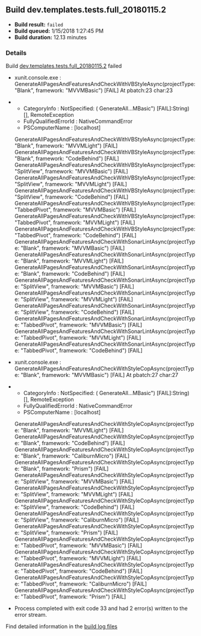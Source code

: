 ## Build dev.templates.tests.full_20180115.2
- **Build result:** `failed`
- **Build queued:** 1/15/2018 1:27:45 PM
- **Build duration:** 12.13 minutes
### Details
Build [dev.templates.tests.full_20180115.2](https://winappstudio.visualstudio.com/web/build.aspx?pcguid=a4ef43be-68ce-4195-a619-079b4d9834c2&builduri=vstfs%3a%2f%2f%2fBuild%2fBuild%2f24681) failed

+ xunit.console.exe :     GenerateAllPagesAndFeaturesAndCheckWithVBStyleAsync(projectType: "Blank", framework: 
"MVVMBasic") [FAIL]
At pbatch:23 char:23
+ 
    + CategoryInfo          : NotSpecified: (    GenerateAll...MBasic") [FAIL]:String) [], RemoteException
    + FullyQualifiedErrorId : NativeCommandError
    + PSComputerName        : [localhost]
 
    GenerateAllPagesAndFeaturesAndCheckWithVBStyleAsync(projectType: "Blank", framework: "MVVMLight") [FAIL]
    GenerateAllPagesAndFeaturesAndCheckWithVBStyleAsync(projectType: "Blank", framework: "CodeBehind") [FAIL]
    GenerateAllPagesAndFeaturesAndCheckWithVBStyleAsync(projectType: "SplitView", framework: "MVVMBasic") [FAIL]
    GenerateAllPagesAndFeaturesAndCheckWithVBStyleAsync(projectType: "SplitView", framework: "MVVMLight") [FAIL]
    GenerateAllPagesAndFeaturesAndCheckWithVBStyleAsync(projectType: "SplitView", framework: "CodeBehind") [FAIL]
    GenerateAllPagesAndFeaturesAndCheckWithVBStyleAsync(projectType: "TabbedPivot", framework: "MVVMBasic") [FAIL]
    GenerateAllPagesAndFeaturesAndCheckWithVBStyleAsync(projectType: "TabbedPivot", framework: "MVVMLight") [FAIL]
    GenerateAllPagesAndFeaturesAndCheckWithVBStyleAsync(projectType: "TabbedPivot", framework: "CodeBehind") [FAIL]
    GenerateAllPagesAndFeaturesAndCheckWithSonarLintAsync(projectType: "Blank", framework: "MVVMBasic") [FAIL]
    GenerateAllPagesAndFeaturesAndCheckWithSonarLintAsync(projectType: "Blank", framework: "MVVMLight") [FAIL]
    GenerateAllPagesAndFeaturesAndCheckWithSonarLintAsync(projectType: "Blank", framework: "CodeBehind") [FAIL]
    GenerateAllPagesAndFeaturesAndCheckWithSonarLintAsync(projectType: "SplitView", framework: "MVVMBasic") [FAIL]
    GenerateAllPagesAndFeaturesAndCheckWithSonarLintAsync(projectType: "SplitView", framework: "MVVMLight") [FAIL]
    GenerateAllPagesAndFeaturesAndCheckWithSonarLintAsync(projectType: "SplitView", framework: "CodeBehind") [FAIL]
    GenerateAllPagesAndFeaturesAndCheckWithSonarLintAsync(projectType: "TabbedPivot", framework: "MVVMBasic") [FAIL]
    GenerateAllPagesAndFeaturesAndCheckWithSonarLintAsync(projectType: "TabbedPivot", framework: "MVVMLight") [FAIL]
    GenerateAllPagesAndFeaturesAndCheckWithSonarLintAsync(projectType: "TabbedPivot", framework: "CodeBehind") [FAIL]

+ xunit.console.exe :     GenerateAllPagesAndFeaturesAndCheckWithStyleCopAsync(projectType: "Blank", framework: 
"MVVMBasic") [FAIL]
At pbatch:27 char:27
+ 
    + CategoryInfo          : NotSpecified: (    GenerateAll...MBasic") [FAIL]:String) [], RemoteException
    + FullyQualifiedErrorId : NativeCommandError
    + PSComputerName        : [localhost]
 
    GenerateAllPagesAndFeaturesAndCheckWithStyleCopAsync(projectType: "Blank", framework: "MVVMLight") [FAIL]
    GenerateAllPagesAndFeaturesAndCheckWithStyleCopAsync(projectType: "Blank", framework: "CodeBehind") [FAIL]
    GenerateAllPagesAndFeaturesAndCheckWithStyleCopAsync(projectType: "Blank", framework: "CaliburnMicro") [FAIL]
    GenerateAllPagesAndFeaturesAndCheckWithStyleCopAsync(projectType: "Blank", framework: "Prism") [FAIL]
    GenerateAllPagesAndFeaturesAndCheckWithStyleCopAsync(projectType: "SplitView", framework: "MVVMBasic") [FAIL]
    GenerateAllPagesAndFeaturesAndCheckWithStyleCopAsync(projectType: "SplitView", framework: "MVVMLight") [FAIL]
    GenerateAllPagesAndFeaturesAndCheckWithStyleCopAsync(projectType: "SplitView", framework: "CodeBehind") [FAIL]
    GenerateAllPagesAndFeaturesAndCheckWithStyleCopAsync(projectType: "SplitView", framework: "CaliburnMicro") [FAIL]
    GenerateAllPagesAndFeaturesAndCheckWithStyleCopAsync(projectType: "SplitView", framework: "Prism") [FAIL]
    GenerateAllPagesAndFeaturesAndCheckWithStyleCopAsync(projectType: "TabbedPivot", framework: "MVVMBasic") [FAIL]
    GenerateAllPagesAndFeaturesAndCheckWithStyleCopAsync(projectType: "TabbedPivot", framework: "MVVMLight") [FAIL]
    GenerateAllPagesAndFeaturesAndCheckWithStyleCopAsync(projectType: "TabbedPivot", framework: "CodeBehind") [FAIL]
    GenerateAllPagesAndFeaturesAndCheckWithStyleCopAsync(projectType: "TabbedPivot", framework: "CaliburnMicro") [FAIL]
    GenerateAllPagesAndFeaturesAndCheckWithStyleCopAsync(projectType: "TabbedPivot", framework: "Prism") [FAIL]

+ Process completed with exit code 33 and had 2 error(s) written to the error stream.

Find detailed information in the [build log files](https://uwpctdiags.blob.core.windows.net/buildlogs/dev.templates.tests.full_20180115.2_logs.zip)
